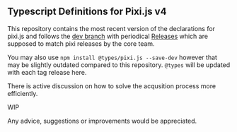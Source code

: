 ## Typescript Definitions for Pixi.js v4 ##

This repository contains the most recent version of the declarations for pixi.js and follows the [dev branch](https://github.com/pixijs/pixi.js/tree/dev) with periodical [Releases](https://github.com/pixijs/pixi-typescript/releases) which are supposed to match pixi releases by the core team.

You may also use `npm install @types/pixi.js --save-dev` however that may be slightly outdated compared to this repository. `@types` will be updated with each tag release here.

There is active discussion on how to solve the acqusition process more efficiently. 

WIP

Any advice, suggestions or improvements would be appreciated. 
